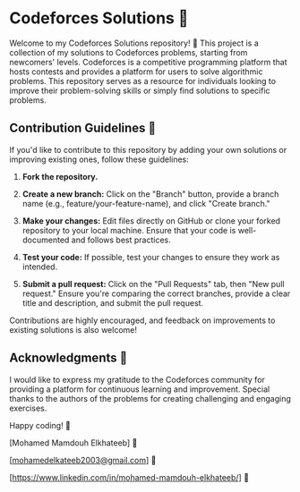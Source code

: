 
# Codeforces Solutions 🚀

Welcome to my Codeforces Solutions repository! 🎉
 This project is a collection of my solutions to Codeforces problems, starting from newcomers' levels. Codeforces is a competitive programming platform that hosts contests and provides a platform for users to solve algorithmic problems. This repository serves as a resource for individuals looking to improve their problem-solving skills or simply find solutions to specific problems.


## Contribution Guidelines 🤝

If you'd like to contribute to this repository by adding your own solutions or improving existing ones, follow these guidelines:

1. **Fork the repository.**

2. **Create a new branch:** Click on the "Branch" button, provide a branch name (e.g., feature/your-feature-name), and click "Create branch."

3. **Make your changes:** Edit files directly on GitHub or clone your forked repository to your local machine. Ensure that your code is well-documented and follows best practices.

4. **Test your code:** If possible, test your changes to ensure they work as intended.

5. **Submit a pull request:** Click on the "Pull Requests" tab, then "New pull request." Ensure you're comparing the correct branches, provide a clear title and description, and submit the pull request.

Contributions are highly encouraged, and feedback on improvements to existing solutions is also welcome!

## Acknowledgments 🙏

I would like to express my gratitude to the Codeforces community for providing a platform for continuous learning and improvement. Special thanks to the authors of the problems for creating challenging and engaging exercises.

Happy coding! 🚀

[Mohamed Mamdouh Elkhateeb] 🌟

[mohamedelkateeb2003@gmail.com] 📧

[https://www.linkedin.com/in/mohamed-mamdouh-elkhateeb/] 🔗
